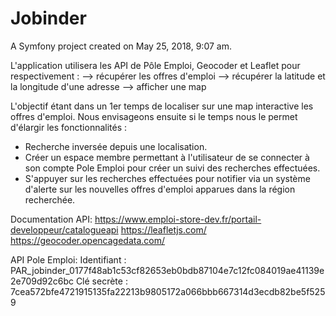 Jobinder
========

A Symfony project created on May 25, 2018, 9:07 am.

L'application utilisera les API de Pôle Emploi, Geocoder et Leaflet pour respectivement :
	--> récupérer les offres d'emploi
	--> récupérer la latitude et la longitude d'une adresse
	--> afficher une map

L'objectif étant dans un 1er temps de localiser sur une map interactive les offres d'emploi.
Nous envisageons ensuite si le temps nous le permet d'élargir les fonctionnalités :
- Recherche inversée depuis une localisation.
- Créer un espace membre permettant à l'utilisateur de se connecter à son compte Pole Emploi pour
créer un suivi des recherches effectuées.
- S'appuyer sur les recherches effectuées pour notifier via un système d'alerte sur les nouvelles offres
d'emploi apparues dans la région recherchée.



Documentation API:
https://www.emploi-store-dev.fr/portail-developpeur/catalogueapi
https://leafletjs.com/
https://geocoder.opencagedata.com/

API Pole Emploi:
Identifiant : PAR_jobinder_0177f48ab1c53cf82653eb0bdb87104e7c12fc084019ae41139e2e709d92c6bc
Clé secrète : 7cea572bfe4721915135fa22213b9805172a066bbb667314d3ecdb82be5f5259
